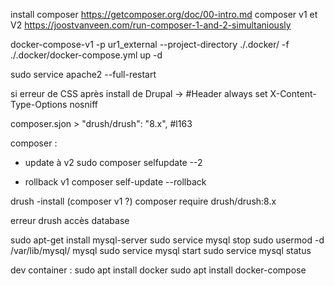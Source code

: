 install composer
https://getcomposer.org/doc/00-intro.md
composer v1 et V2 
https://joostvanveen.com/run-composer-1-and-2-simultaniously

docker-compose-v1 -p ur1_external --project-directory ./.docker/ -f ./.docker/docker-compose.yml up -d

sudo service apache2 --full-restart

si erreur de CSS après install de Drupal ->   #Header always set X-Content-Type-Options nosniff

composer.sjon >     "drush/drush": "8.x", #l163

composer :
- update à v2
sudo composer selfupdate --2

- rollback v1
composer self-update --rollback

drush
-install (composer v1 ?)
composer require drush/drush:8.x

erreur drush accès database

  sudo apt-get install mysql-server
sudo service mysql stop
sudo usermod -d /var/lib/mysql/ mysql
sudo service mysql start
 sudo service mysql status

dev container : 
    sudo apt install docker
    sudo apt install docker-compose
